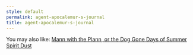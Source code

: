 ```yaml
---
style: default
permalink: agent-apocalemur-s-journal
title: agent-apocalemur-s-journal
---
```

You may also like:
[Mann with the Plann, or the Dog Gone Days of Summer](http://scp-wiki.net/mann-with-the-plann-or-the-dog-gone-days-of-summer)
[Spirit Dust](http://scp-wiki.net/spirit-dust)